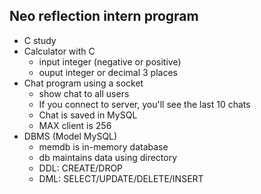 ## Neo reflection intern program

-   C study
-   Calculator with C
    -   input integer (negative or positive)
    -   ouput integer or decimal 3 places
-   Chat program using a socket
    -   show chat to all users
    -   If you connect to server, you'll see the last 10 chats
    -   Chat is saved in MySQL
    -   MAX client is 256
- DBMS (Model MySQL)
    - memdb is in-memory database
    - db maintains data using directory
    - DDL: CREATE/DROP
    - DML: SELECT/UPDATE/DELETE/INSERT

